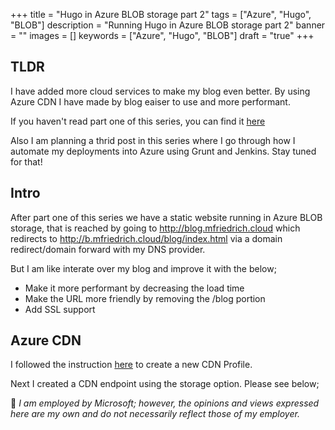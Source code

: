 +++
title = "Hugo in Azure BLOB storage part 2"
tags = ["Azure", "Hugo", "BLOB"]
description = "Running Hugo in Azure BLOB storage part 2"
banner = ""
images = []
keywords = ["Azure", "Hugo", "BLOB"]
draft = "true"
+++

<!--more-->

TLDR
---
I have added more cloud services to make my blog even better. By using Azure CDN I have made by blog eaiser to use and more performant.

If you haven't read part one of this series, you can find it [here]()

Also I am planning a thrid post in this series where I go through how I automate my deployments into Azure using Grunt and Jenkins. Stay tuned for that!

Intro
---
After part one of this series we have a static website running in Azure BLOB storage, that is reached by going to http://blog.mfriedrich.cloud which redirects to http://b.mfriedrich.cloud/blog/index.html via a domain redirect/domain forward with my DNS provider.

But I am like interate over my blog and improve it with the below;

- Make it more performant by decreasing the load time
- Make the URL more friendly by removing the /blog portion
- Add SSL support

Azure CDN
---


I followed the instruction [here](https://docs.microsoft.com/en-us/azure/cdn/cdn-create-new-endpoint) to create a new CDN Profile.

Next I created a CDN endpoint using the storage option. Please see below;



:speech_balloon: *I am employed by Microsoft; however, the opinions and views expressed here are my own and do not necessarily reflect those of my employer.*